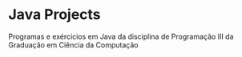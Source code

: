 # Java Projects
Programas e exércicios em Java da disciplina de Programação III da Graduação em Ciência da Computação
